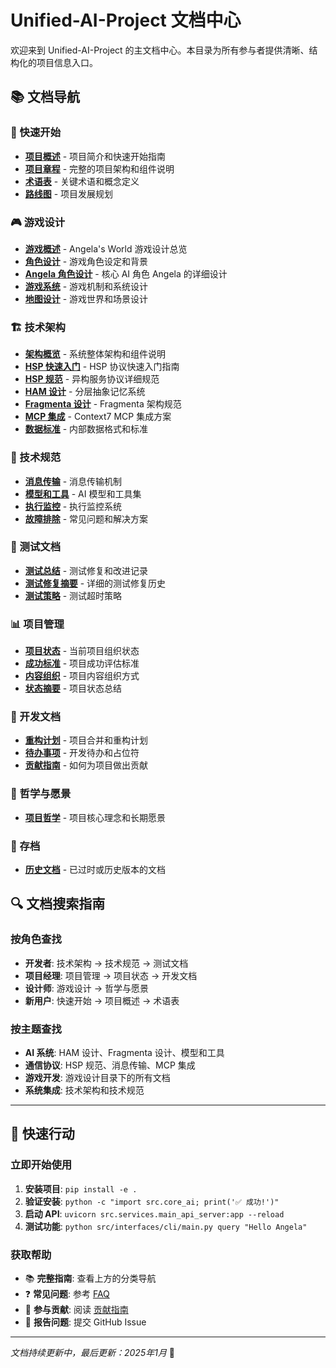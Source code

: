 # Unified-AI-Project 文档中心

欢迎来到 Unified-AI-Project 的主文档中心。本目录为所有参与者提供清晰、结构化的项目信息入口。

## 📚 文档导航

### 🚀 快速开始
- **[项目概述](../README.md)** - 项目简介和快速开始指南
- **[项目章程](./PROJECT_CHARTER.md)** - 完整的项目架构和组件说明
- **[术语表](./GLOSSARY.md)** - 关键术语和概念定义
- **[路线图](./ROADMAP.md)** - 项目发展规划

### 🎮 游戏设计
- **[游戏概述](./game/README.md)** - Angela's World 游戏设计总览
- **[角色设计](./game/character_design.md)** - 游戏角色设定和背景
- **[Angela 角色设计](./game/character_design_angela.md)** - 核心 AI 角色 Angela 的详细设计
- **[游戏系统](./game/game_systems.md)** - 游戏机制和系统设计
- **[地图设计](./game/map_design.md)** - 游戏世界和场景设计

### 🏗️ 技术架构
- **[架构概览](./technical_design/ARCHITECTURE_OVERVIEW.md)** - 系统整体架构和组件说明
- **[HSP 快速入门](./technical_design/HSP_QUICK_START.md)** - HSP 协议快速入门指南
- **[HSP 规范](./technical_design/HSP_SPECIFICATION.md)** - 异构服务协议详细规范
- **[HAM 设计](./technical_design/architecture/HAM_design_spec.md)** - 分层抽象记忆系统
- **[Fragmenta 设计](./technical_design/architecture/Fragmenta_design_spec.md)** - Fragmenta 架构规范
- **[MCP 集成](./technical_design/CONTEXT7_MCP_INTEGRATION.md)** - Context7 MCP 集成方案
- **[数据标准](./technical_design/INTERNAL_DATA_STANDARDS.md)** - 内部数据格式和标准

### 🔧 技术规范
- **[消息传输](./technical_specs/MESSAGE_TRANSPORT.md)** - 消息传输机制
- **[模型和工具](./technical_specs/MODELS_AND_TOOLS.md)** - AI 模型和工具集
- **[执行监控](./technical_specs/README_EXECUTION_MONITOR.md)** - 执行监控系统
- **[故障排除](./technical_specs/TROUBLESHOOTING.md)** - 常见问题和解决方案

### 🧪 测试文档
- **[测试总结](./testing/test_summary.md)** - 测试修复和改进记录
- **[测试修复摘要](./testing/TEST_FIXES_SUMMARY.md)** - 详细的测试修复历史
- **[测试策略](./technical_design/testing/TEST_TIMEOUT_STRATEGY.md)** - 测试超时策略

### 📊 项目管理
- **[项目状态](./project_status/PROJECT_ORGANIZATION_STATUS.md)** - 当前项目组织状态
- **[成功标准](./project_status/SUCCESS_CRITERIA.md)** - 项目成功评估标准
- **[内容组织](./project_management/PROJECT_CONTENT_ORGANIZATION.md)** - 项目内容组织方式
- **[状态摘要](./project_management/PROJECT_STATUS_SUMMARY.md)** - 项目状态总结

### 🚧 开发文档
- **[重构计划](./development/MERGE_AND_RESTRUCTURE_PLAN.md)** - 项目合并和重构计划
- **[待办事项](./development/TODO_PLACEHOLDERS.md)** - 开发待办和占位符
- **[贡献指南](../CONTRIBUTING.md)** - 如何为项目做出贡献

### 💭 哲学与愿景
- **[项目哲学](./philosophy/PHILOSOPHY_AND_VISION.md)** - 项目核心理念和长期愿景

### 📁 存档
- **[历史文档](./archive/)** - 已过时或历史版本的文档

## 🔍 文档搜索指南

### 按角色查找
- **开发者**: 技术架构 → 技术规范 → 测试文档
- **项目经理**: 项目管理 → 项目状态 → 开发文档
- **设计师**: 游戏设计 → 哲学与愿景
- **新用户**: 快速开始 → 项目概述 → 术语表

### 按主题查找
- **AI 系统**: HAM 设计、Fragmenta 设计、模型和工具
- **通信协议**: HSP 规范、消息传输、MCP 集成
- **游戏开发**: 游戏设计目录下的所有文档
- **系统集成**: 技术架构和技术规范

---

## 🚀 快速行动

### 立即开始使用
1. **安装项目**: `pip install -e .`
2. **验证安装**: `python -c "import src.core_ai; print('✅ 成功!')"`
3. **启动 API**: `uvicorn src.services.main_api_server:app --reload`
4. **测试功能**: `python src/interfaces/cli/main.py query "Hello Angela"`

### 获取帮助
- 📚 **完整指南**: 查看上方的分类导航
- ❓ **常见问题**: 参考 [FAQ](../README.md#常見問題)
- 🤝 **参与贡献**: 阅读 [贡献指南](../CONTRIBUTING.md)
- 🐛 **报告问题**: 提交 GitHub Issue

---

*文档持续更新中，最后更新：2025年1月* 📅
